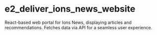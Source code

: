 # e2_deliver_ions_news_website
React-based web portal for Ions News, displaying articles and recommendations. Fetches data via API for a seamless user experience.
